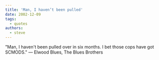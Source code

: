 ```yaml
---
title: 'Man, I haven’t been pulled'
date: 2002-12-09
tags:
  - quotes
authors:
  - steve
---
```


"Man, I haven't been pulled over in six months. I bet those cops have got SCMODS."
— Elwood Blues, The Blues Brothers

